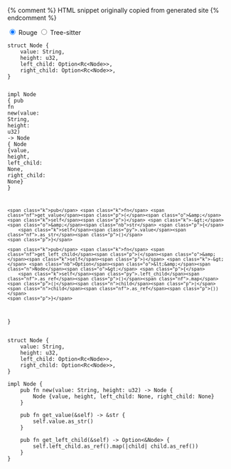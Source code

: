 {% comment %} HTML snippet originally copied from generated site {% endcomment %}
<div class="syntax-highlighter-tabs">
  <input type="radio" name="sht-2273307019" id="sht-2273307019-1" checked>
  <label for="sht-2273307019-1">Rouge</label>
  <input type="radio" name="sht-2273307019" id="sht-2273307019-2">
  <label for="sht-2273307019-2">Tree-sitter</label>
<pre><code data-language="rust" data-highlighter="rouge"><span class="k">struct</span> <span class="n">Node</span> <span class="p">{</span>
    <span class="n">value</span><span class="p">:</span> <span class="nb">String</span><span class="p">,</span>
    <span class="n">height</span><span class="p">:</span> <span class="nb">u32</span><span class="p">,</span>
    <span class="n">left_child</span><span class="p">:</span> <span class="nb">Option</span><span class="o">&lt;</span><span class="nb">Rc</span><span class="o">&lt;</span><span class="n">Node</span><span class="o">&gt;&gt;</span><span class="p">,</span>
    <span class="n">right_child</span><span class="p">:</span> <span class="nb">Option</span><span class="o">&lt;</span><span class="nb">Rc</span><span class="o">&lt;</span><span class="n">Node</span><span class="o">&gt;&gt;</span><span class="p">,</span>
<span class="p">}</span>

<span class="k">impl</span> <span class="n">Node</span> <span class="p">{</span>
    <span class="k">pub</span> <span class="k">fn</span> <span class="nf">new</span><span class="p">(</span><span class="n">value</span><span class="p">:</span> <span class="nb">String</span><span class="p">,</span> <span class="n">height</span><span class="p">:</span> <span class="nb">u32</span><span class="p">)</span> <span class="k">-&gt;</span> <span class="n">Node</span> <span class="p">{</span>
        <span class="n">Node</span> <span class="p">{</span><span class="n">value</span><span class="p">,</span> <span class="n">height</span><span class="p">,</span> <span class="n">left_child</span><span class="p">:</span> <span class="nb">None</span><span class="p">,</span> <span class="n">right_child</span><span class="p">:</span> <span class="nb">None</span><span class="p">}</span>
    <span class="p">}</span>

    <span class="k">pub</span> <span class="k">fn</span> <span class="nf">get_value</span><span class="p">(</span><span class="o">&amp;</span><span class="k">self</span><span class="p">)</span> <span class="k">-&gt;</span> <span class="o">&amp;</span><span class="nb">str</span> <span class="p">{</span>
        <span class="k">self</span><span class="py">.value</span><span class="nf">.as_str</span><span class="p">()</span>
    <span class="p">}</span>

    <span class="k">pub</span> <span class="k">fn</span> <span class="nf">get_left_child</span><span class="p">(</span><span class="o">&amp;</span><span class="k">self</span><span class="p">)</span> <span class="k">-&gt;</span> <span class="nb">Option</span><span class="o">&lt;&amp;</span><span class="n">Node</span><span class="o">&gt;</span> <span class="p">{</span>
        <span class="k">self</span><span class="py">.left_child</span><span class="nf">.as_ref</span><span class="p">()</span><span class="nf">.map</span><span class="p">(|</span><span class="n">child</span><span class="p">|</span> <span class="n">child</span><span class="nf">.as_ref</span><span class="p">())</span>
    <span class="p">}</span>
<span class="p">}</span>
</code></pre>

<pre><code data-language="rust" data-highlighter="tree-sitter"><span class="ts-keyword">struct</span> <span class="ts-type">Node</span> <span class="ts-punctuation-bracket">{</span>
    <span class="ts-property">value</span><span class="ts-punctuation-delimiter">:</span> <span class="ts-type">String</span><span class="ts-punctuation-delimiter">,</span>
    <span class="ts-property">height</span><span class="ts-punctuation-delimiter">:</span> <span class="ts-type-builtin">u32</span><span class="ts-punctuation-delimiter">,</span>
    <span class="ts-property">left_child</span><span class="ts-punctuation-delimiter">:</span> <span class="ts-type">Option</span><span class="ts-punctuation-bracket">&lt;</span><span class="ts-type">Rc</span><span class="ts-punctuation-bracket">&lt;</span><span class="ts-type">Node</span><span class="ts-punctuation-bracket">&gt;</span><span class="ts-punctuation-bracket">&gt;</span><span class="ts-punctuation-delimiter">,</span>
    <span class="ts-property">right_child</span><span class="ts-punctuation-delimiter">:</span> <span class="ts-type">Option</span><span class="ts-punctuation-bracket">&lt;</span><span class="ts-type">Rc</span><span class="ts-punctuation-bracket">&lt;</span><span class="ts-type">Node</span><span class="ts-punctuation-bracket">&gt;</span><span class="ts-punctuation-bracket">&gt;</span><span class="ts-punctuation-delimiter">,</span>
<span class="ts-punctuation-bracket">}</span>

<span class="ts-keyword">impl</span> <span class="ts-type">Node</span> <span class="ts-punctuation-bracket">{</span>
    <span class="ts-keyword">pub</span> <span class="ts-keyword">fn</span> <span class="ts-function">new</span><span class="ts-punctuation-bracket">(</span><span class="ts-variable-parameter">value</span><span class="ts-punctuation-delimiter">:</span> <span class="ts-type">String</span><span class="ts-punctuation-delimiter">,</span> <span class="ts-variable-parameter">height</span><span class="ts-punctuation-delimiter">:</span> <span class="ts-type-builtin">u32</span><span class="ts-punctuation-bracket">)</span> -&gt; <span class="ts-type">Node</span> <span class="ts-punctuation-bracket">{</span>
        <span class="ts-type">Node</span> <span class="ts-punctuation-bracket">{</span>value<span class="ts-punctuation-delimiter">,</span> height<span class="ts-punctuation-delimiter">,</span> <span class="ts-property">left_child</span><span class="ts-punctuation-delimiter">:</span> <span class="ts-constructor">None</span><span class="ts-punctuation-delimiter">,</span> <span class="ts-property">right_child</span><span class="ts-punctuation-delimiter">:</span> <span class="ts-constructor">None</span><span class="ts-punctuation-bracket">}</span>
    <span class="ts-punctuation-bracket">}</span>

    <span class="ts-keyword">pub</span> <span class="ts-keyword">fn</span> <span class="ts-function">get_value</span><span class="ts-punctuation-bracket">(</span><span class="ts-operator">&amp;</span><span class="ts-variable-builtin">self</span><span class="ts-punctuation-bracket">)</span> -&gt; <span class="ts-operator">&amp;</span><span class="ts-type-builtin">str</span> <span class="ts-punctuation-bracket">{</span>
        <span class="ts-variable-builtin">self</span><span class="ts-punctuation-delimiter">.</span><span class="ts-property">value</span><span class="ts-punctuation-delimiter">.</span><span class="ts-function-method">as_str</span><span class="ts-punctuation-bracket">(</span><span class="ts-punctuation-bracket">)</span>
    <span class="ts-punctuation-bracket">}</span>

    <span class="ts-keyword">pub</span> <span class="ts-keyword">fn</span> <span class="ts-function">get_left_child</span><span class="ts-punctuation-bracket">(</span><span class="ts-operator">&amp;</span><span class="ts-variable-builtin">self</span><span class="ts-punctuation-bracket">)</span> -&gt; <span class="ts-type">Option</span><span class="ts-punctuation-bracket">&lt;</span><span class="ts-operator">&amp;</span><span class="ts-type">Node</span><span class="ts-punctuation-bracket">&gt;</span> <span class="ts-punctuation-bracket">{</span>
        <span class="ts-variable-builtin">self</span><span class="ts-punctuation-delimiter">.</span><span class="ts-property">left_child</span><span class="ts-punctuation-delimiter">.</span><span class="ts-function-method">as_ref</span><span class="ts-punctuation-bracket">(</span><span class="ts-punctuation-bracket">)</span><span class="ts-punctuation-delimiter">.</span><span class="ts-function-method">map</span><span class="ts-punctuation-bracket">(</span>|child| child<span class="ts-punctuation-delimiter">.</span><span class="ts-function-method">as_ref</span><span class="ts-punctuation-bracket">(</span><span class="ts-punctuation-bracket">)</span><span class="ts-punctuation-bracket">)</span>
    <span class="ts-punctuation-bracket">}</span>
<span class="ts-punctuation-bracket">}</span>
</code></pre>

</div>
